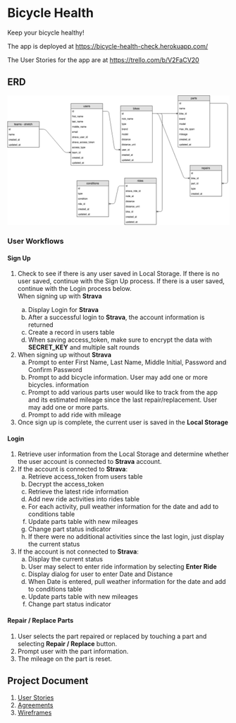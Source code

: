 # Bicycle Health
Keep your bicycle healthy!

The app is deployed at https://bicycle-health-check.herokuapp.com/

The User Stories for the app are at https://trello.com/b/V2FaCV20

## ERD
<img width="1439" alt="ERD" src="https://github.com/TanyaPanich/BicycleHealth/blob/master/docs/images/ERD%20diagram.png">

### User Workflows

#### Sign Up
<ol type="1">
  <li>
    Check to see if there is any user saved in Local Storage.  If there is no user saved, continue with the Sign Up process.  If there is a user saved, continue with the Login process below.
  </li>
    When signing up with <b>Strava</b>
    <ol type="a">
      <li>Display Login for <b>Strava</b></li>
      <li>After a successful login to <b>Strava</b>, the account information is returned</li>
      <li>Create a record in users table</li>
      <li>When saving access_token, make sure to encrypt the data with <b>SECRET_KEY</b> and multiple salt rounds</li>
    </ol>
  <li>
    When signing up without <b>Strava</b>
    <ol type="a">
      <li>Prompt to enter First Name, Last Name, Middle Initial, Password and Confirm Password</li>
      <li>Prompt to add bicycle information.  User may add one or more bicycles. information</li>
      <li>Prompt to add various parts user would like to track from the app and its estimated mileage since the last repair/replacement.  User may add one or more parts.</li>
      <li>Prompt to add ride with mileage</li>
    </ol>
  </li>
  <li>
    Once sign up is complete, the current user is saved in the <b>Local Storage</b>
  </li>
</ol>

#### Login
<ol type="1">
  <li>Retrieve user information from the Local Storage and determine whether the user account is connected to <b>Strava</b> account.</li>
  <li>If the account is connected to  <b>Strava</b>:
    <ol type="a">
      <li>Retrieve access_token from users table</li>
      <li>Decrypt the access_token</li>
      <li>Retrieve the latest ride information</li>
      <li>Add new ride activities into rides table</li>
      <li>For each activity, pull weather information for the date and add to conditions table</li>
      <li>Update parts table with new mileages</li>
      <li>Change part status indicator</li>
      <li>If there were no additional activities since the last login, just display the current status</li>
    </ol>
  </li>
  <li>If the account is not connected to <b>Strava</b>:
    <ol type="a">
      <li>Display the current status</li>
      <li>User may select to enter ride information by selecting <b>Enter Ride</b></li>
      <li>Display dialog for user to enter Date and Distance</li>
      <li>When Date is entered, pull weather information for the date and add to conditions table</li>
      <li>Update parts table with new mileages</li>
      <li>Change part status indicator</li>
    </ol>
  </li>
</ol>

#### Repair / Replace Parts
1. User selects the part repaired or replaced by touching a part and selecting <b>Repair / Replace</b> button.
1. Prompt user with the part information.
1. The mileage on the part is reset.


## Project Document

1. [User Stories](docs/userStories.md)
1. [Agreements](docs/rules.md)
1. [Wireframes](docs/wireframes.md)
